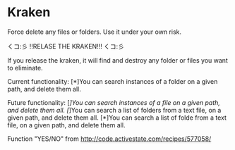 # Kraken
Force delete any files or folders. 
Use it under your own risk. 

くコ:彡
!!RELASE THE KRAKEN!!!
 くコ:彡
 
If you release the kraken, it will find and destroy any folder or files you want to eliminate. 


Current functionality: 
[*]You can search instances of a folder on a given path, and delete them all. 

Future functionality:
[*]You can search instances of a file on a given path, and delete them all.
[*]You can search a list of folders from a text file, on a given path, and delete them all.
[*]You can search a list of folde from a text file, on a given path, and delete them all.

Function "YES/NO" from http://code.activestate.com/recipes/577058/
